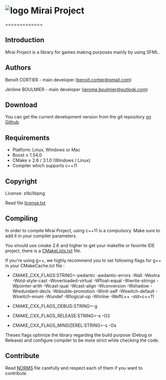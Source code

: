 # ![logo](https://avatars2.githubusercontent.com/u/10365256?v=3&s=200) Mirai Project
=============

## Introduction

Mirai Project is a library for games making purposes mainly by using SFML.


## Authors

Benoît CORTIER - main developer (benoit.cortier@gmail.com)

Jérôme BOULMIER - main developer (jerome.boulmier@outlook.com)


## Download

You can get the current development version from the git repository [on Github](https://github.com/Mirai-Team/mirai-project).


## Requirements

+ Platform: Linux, Windows or Mac
+ Boost ≥ 1.54.0
+ CMake ≥ 2.6 / 3.1.0 (Windows / Linux)
+ Compiler which supports c++11


## Copyright

License: zlib/libpng

Read file [license.txt](license.txt)


## Compiling

In order to compile Mirai Project, using c++11 is a compulsory.  Make sure to add it in your compiler parameters.

You should use cmake 2.6 and higher to get your makefile or favorite IDE project, there is a [CMakeLists.txt](CMakeLists.txt) file.

If you're using g++, we highly recommend you to set following flags for g++ in your CMakeCache.txt file :

+ CMAKE_CXX_FLAGS:STRING=-pedantic -pedantic-errors -Wall -Wextra -Wold-style-cast -Woverloaded-virtual -Wfloat-equal -Wwrite-strings -Wpointer-arith -Wcast-qual -Wcast-align -Wconversion -Wshadow -Wredundant-decls -Wdouble-promotion -Winit-self -Wswitch-default -Wswitch-enum -Wundef -Wlogical-op -Winline -Weffc++ -std=c++11

+ CMAKE_CXX_FLAGS_DEBUG:STRING=-g

+ CMAKE_CXX_FLAGS_RELEASE:STRING=-s -O2

+ CMAKE_CXX_FLAGS_MINSIZEREL:STRING=-s -Os

Theses flags optimize the library regarding the build purpose (Debug or Release) and configure compiler to be more strict while checking the code.


## Contribute

Read [NORMS](NORMS) file carefully and respect each of them if you want to contribute.
